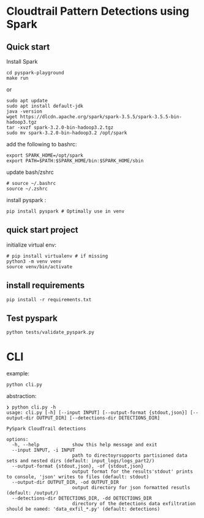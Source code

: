 # Cloudtrail Pattern Detections using Spark

## Quick start
Install Spark
```
cd pyspark-playground
make run
```
or
```
sudo apt update
sudo apt install default-jdk
java -version
wget https://dlcdn.apache.org/spark/spark-3.5.5/spark-3.5.5-bin-hadoop3.tgz
tar -xvzf spark-3.2.0-bin-hadoop3.2.tgz
sudo mv spark-3.2.0-bin-hadoop3.2 /opt/spark

```

add the following to bashrc:
```
export SPARK_HOME=/opt/spark
export PATH=$PATH:$SPARK_HOME/bin:$SPARK_HOME/sbin
```
update bash/zshrc
```
# source ~/.bashrc
source ~/.zshrc
```
install pyspark :
```
pip install pyspark # Optimally use in venv
```
## quick start project
initialize virtual env:
```
# pip install virtualenv # if missing
python3 -m venv venv
source venv/bin/activate
```
## install requirements
```
pip install -r requirements.txt
```
## Test pyspark
```
python tests/validate_pyspark.py
```


# CLI
example:
```
python cli.py
```
abstraction:
```
❯ python cli.py -h
usage: cli.py [-h] [--input INPUT] [--output-format {stdout,json}] [--output-dir OUTPUT_DIR] [--detections-dir DETECTIONS_DIR]

PySpark CloudTrail detections

options:
  -h, --help            show this help message and exit
  --input INPUT, -i INPUT
                        path to directoyrsupports partisioned data sets and nested dirs (default: input_logs/logs_part2/)
  --output-format {stdout,json}, -of {stdout,json}
                        output format for the results'stdout' prints to console, 'json' writes to files (default: stdout)
  --output-dir OUTPUT_DIR, -od OUTPUT_DIR
                        output directory for json formatted resutls (default: /output/)
  --detections-dir DETECTIONS_DIR, -dd DETECTIONS_DIR
                        directory of the detections data exfiltration should be named: 'data_exfil_*.py' (default: detections)
```

